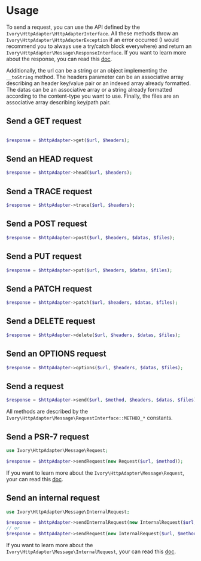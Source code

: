 # Usage

To send a request, you can use the API defined by the `Ivory\HttpAdapter\HttpAdapterInterface`. All these methods
throw an `Ivory\HttpAdapter\HttpAdapterException` if an error occurred (I would recommend you to always use a try/catch
block everywhere) and return an `Ivory\HttpAdapter\Message\ResponseInterface`. If you want to learn more about the
response, you can read this [doc](/doc/response.md).

Additionally, the url can be a string or an object implementing the `__toString` method. The headers parameter can be
an associative array describing an header key/value pair or an indexed array already formatted. The datas can be an
associative array or a string already formatted according to the content-type you want to use. Finally, the files are
an associative array describing key/path pair.

## Send a GET request

``` php

$response = $httpAdapter->get($url, $headers);
```

## Send an HEAD request

``` php
$response = $httpAdapter->head($url, $headers);
```

## Send a TRACE request

``` php
$response = $httpAdapter->trace($url, $headers);
```

## Send a POST request

``` php
$response = $httpAdapter->post($url, $headers, $datas, $files);
```

## Send a PUT request

``` php
$response = $httpAdapter->put($url, $headers, $datas, $files);
```

## Send a PATCH request

``` php
$response = $httpAdapter->patch($url, $headers, $datas, $files);
```

## Send a DELETE request

``` php
$response = $httpAdapter->delete($url, $headers, $datas, $files);
```

## Send an OPTIONS request

``` php
$response = $httpAdapter->options($url, $headers, $datas, $files);
```

## Send a request

``` php
$response = $httpAdapter->send($url, $method, $headers, $datas, $files);
```

All methods are described by the `Ivory\HttpAdapter\Message\RequestInterface::METHOD_*` constants.

## Send a PSR-7 request

``` php
use Ivory\HttpAdapter\Message\Request;

$response = $httpAdapter->sendRequest(new Request($url, $method));
```

If you want to learn more about the `Ivory\HttpAdapter\Message\Request`, your can read this [doc](/doc/request.md).

## Send an internal request

``` php
use Ivory\HttpAdapter\Message\InternalRequest;

$response = $httpAdapter->sendInternalRequest(new InternalRequest($url, $method));
// or
$response = $httpAdapter->sendRequest(new InternalRequest($url, $method));
```

If you want to learn more about the `Ivory\HttpAdapter\Message\InternalRequest`, your can read this
[doc](/doc/internal_request.md).
